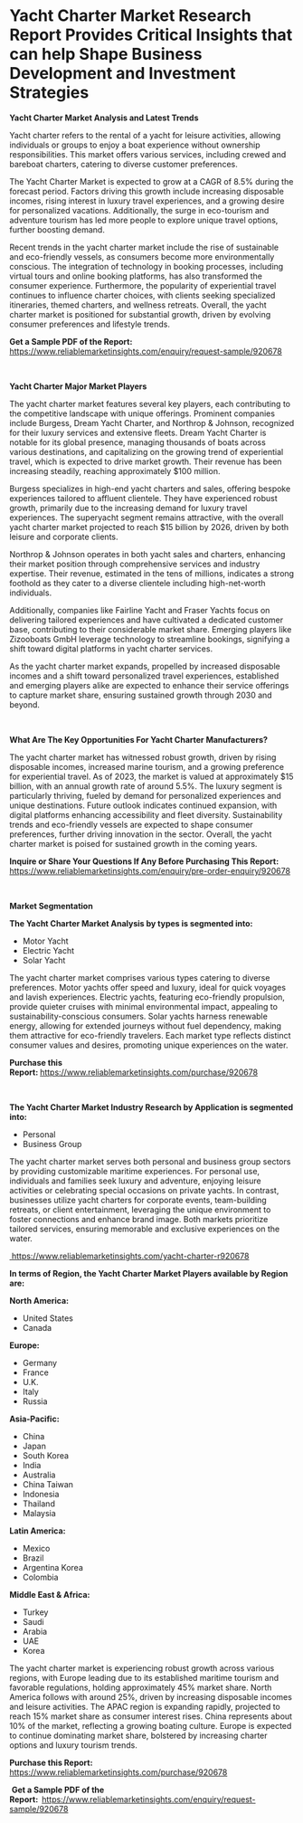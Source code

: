 <p><h1>Yacht Charter Market Research Report Provides Critical Insights that can help Shape Business Development and Investment Strategies</h1></p><p><strong>Yacht Charter Market Analysis and Latest Trends</strong></p>
<p><p>Yacht charter refers to the rental of a yacht for leisure activities, allowing individuals or groups to enjoy a boat experience without ownership responsibilities. This market offers various services, including crewed and bareboat charters, catering to diverse customer preferences.</p><p>The Yacht Charter Market is expected to grow at a CAGR of 8.5% during the forecast period. Factors driving this growth include increasing disposable incomes, rising interest in luxury travel experiences, and a growing desire for personalized vacations. Additionally, the surge in eco-tourism and adventure tourism has led more people to explore unique travel options, further boosting demand.</p><p>Recent trends in the yacht charter market include the rise of sustainable and eco-friendly vessels, as consumers become more environmentally conscious. The integration of technology in booking processes, including virtual tours and online booking platforms, has also transformed the consumer experience. Furthermore, the popularity of experiential travel continues to influence charter choices, with clients seeking specialized itineraries, themed charters, and wellness retreats. Overall, the yacht charter market is positioned for substantial growth, driven by evolving consumer preferences and lifestyle trends.</p></p>
<p><strong>Get a Sample PDF of the Report:&nbsp;</strong> <a href="https://www.reliablemarketinsights.com/enquiry/request-sample/920678?utm_campaign=3362&utm_medium=2&utm_source=Github&utm_content=ia&utm_term=18042025&utm_id=yacht-charter">https://www.reliablemarketinsights.com/enquiry/request-sample/920678</a></p>
<p>&nbsp;</p>
<p><strong>Yacht Charter Major Market Players</strong></p>
<p><p>The yacht charter market features several key players, each contributing to the competitive landscape with unique offerings. Prominent companies include Burgess, Dream Yacht Charter, and Northrop & Johnson, recognized for their luxury services and extensive fleets. Dream Yacht Charter is notable for its global presence, managing thousands of boats across various destinations, and capitalizing on the growing trend of experiential travel, which is expected to drive market growth. Their revenue has been increasing steadily, reaching approximately $100 million.</p><p>Burgess specializes in high-end yacht charters and sales, offering bespoke experiences tailored to affluent clientele. They have experienced robust growth, primarily due to the increasing demand for luxury travel experiences. The superyacht segment remains attractive, with the overall yacht charter market projected to reach $15 billion by 2026, driven by both leisure and corporate clients.</p><p>Northrop & Johnson operates in both yacht sales and charters, enhancing their market position through comprehensive services and industry expertise. Their revenue, estimated in the tens of millions, indicates a strong foothold as they cater to a diverse clientele including high-net-worth individuals.</p><p>Additionally, companies like Fairline Yacht and Fraser Yachts focus on delivering tailored experiences and have cultivated a dedicated customer base, contributing to their considerable market share. Emerging players like Zizooboats GmbH leverage technology to streamline bookings, signifying a shift toward digital platforms in yacht charter services.</p><p>As the yacht charter market expands, propelled by increased disposable incomes and a shift toward personalized travel experiences, established and emerging players alike are expected to enhance their service offerings to capture market share, ensuring sustained growth through 2030 and beyond.</p></p>
<p>&nbsp;</p>
<p><strong>What Are The Key Opportunities For Yacht Charter Manufacturers?</strong></p>
<p><p>The yacht charter market has witnessed robust growth, driven by rising disposable incomes, increased marine tourism, and a growing preference for experiential travel. As of 2023, the market is valued at approximately $15 billion, with an annual growth rate of around 5.5%. The luxury segment is particularly thriving, fueled by demand for personalized experiences and unique destinations. Future outlook indicates continued expansion, with digital platforms enhancing accessibility and fleet diversity. Sustainability trends and eco-friendly vessels are expected to shape consumer preferences, further driving innovation in the sector. Overall, the yacht charter market is poised for sustained growth in the coming years.</p></p>
<p><strong>Inquire or Share Your Questions If Any Before Purchasing This Report:</strong> <a href="https://www.reliablemarketinsights.com/enquiry/pre-order-enquiry/920678?utm_campaign=3362&utm_medium=2&utm_source=Github&utm_content=ia&utm_term=18042025&utm_id=yacht-charter">https://www.reliablemarketinsights.com/enquiry/pre-order-enquiry/920678</a></p>
<p>&nbsp;</p>
<p><strong>Market Segmentation</strong></p>
<p><strong>The Yacht Charter Market Analysis by types is segmented into:</strong></p>
<p><ul><li>Motor Yacht</li><li>Electric Yacht</li><li>Solar Yacht</li></ul></p>
<p><p>The yacht charter market comprises various types catering to diverse preferences. Motor yachts offer speed and luxury, ideal for quick voyages and lavish experiences. Electric yachts, featuring eco-friendly propulsion, provide quieter cruises with minimal environmental impact, appealing to sustainability-conscious consumers. Solar yachts harness renewable energy, allowing for extended journeys without fuel dependency, making them attractive for eco-friendly travelers. Each market type reflects distinct consumer values and desires, promoting unique experiences on the water.</p></p>
<p><strong>Purchase this Report:&nbsp;</strong><a href="https://www.reliablemarketinsights.com/purchase/920678?utm_campaign=3362&utm_medium=2&utm_source=Github&utm_content=ia&utm_term=18042025&utm_id=yacht-charter">https://www.reliablemarketinsights.com/purchase/920678</a></p>
<p>&nbsp;</p>
<p><strong>The Yacht Charter Market Industry Research by Application is segmented into:</strong></p>
<p><ul><li>Personal</li><li>Business Group</li></ul></p>
<p><p>The yacht charter market serves both personal and business group sectors by providing customizable maritime experiences. For personal use, individuals and families seek luxury and adventure, enjoying leisure activities or celebrating special occasions on private yachts. In contrast, businesses utilize yacht charters for corporate events, team-building retreats, or client entertainment, leveraging the unique environment to foster connections and enhance brand image. Both markets prioritize tailored services, ensuring memorable and exclusive experiences on the water.</p></p>
<p><a href="https://www.reliablemarketinsights.com/yacht-charter-r920678?utm_campaign=3362&utm_medium=2&utm_source=Github&utm_content=ia&utm_term=18042025&utm_id=yacht-charter">&nbsp;https://www.reliablemarketinsights.com/yacht-charter-r920678</a></p>
<p><strong>In terms of Region, the Yacht Charter Market Players available by Region are:</strong></p>
<p>
    <p> <strong> North America: </strong>
        <ul>
            <li>United States</li>
            <li>Canada</li>
        </ul>
        </p> 
    <p> <strong> Europe: </strong>
        <ul>
            <li>Germany</li>
            <li>France</li>
            <li>U.K.</li>
            <li>Italy</li>
            <li>Russia</li>
        </ul>
        </p> 
    <p> <strong> Asia-Pacific: </strong>
        <ul>
            <li>China</li>
            <li>Japan</li>
            <li>South Korea</li>
            <li>India</li>
            <li>Australia</li>
            <li>China Taiwan</li>
            <li>Indonesia</li>
            <li>Thailand</li>
            <li>Malaysia</li>
        </ul>
        </p> 
    <p> <strong> Latin America: </strong>
        <ul>
            <li>Mexico</li>
            <li>Brazil</li>
            <li>Argentina Korea</li>
            <li>Colombia</li>
        </ul>
        </p> 
    <p> <strong> Middle East & Africa: </strong>
        <ul>
            <li>Turkey</li>
            <li>Saudi</li>
            <li>Arabia</li>
            <li>UAE</li>
            <li>Korea</li>
        </ul>
    </p>
    </p>
<p><p>The yacht charter market is experiencing robust growth across various regions, with Europe leading due to its established maritime tourism and favorable regulations, holding approximately 45% market share. North America follows with around 25%, driven by increasing disposable incomes and leisure activities. The APAC region is expanding rapidly, projected to reach 15% market share as consumer interest rises. China represents about 10% of the market, reflecting a growing boating culture. Europe is expected to continue dominating market share, bolstered by increasing charter options and luxury tourism trends.</p></p>
<p><strong>Purchase this Report: </strong><a href="https://www.reliablemarketinsights.com/purchase/920678?utm_campaign=3362&utm_medium=2&utm_source=Github&utm_content=ia&utm_term=18042025&utm_id=yacht-charter">https://www.reliablemarketinsights.com/purchase/920678</a></p>
<p>&nbsp;<strong>Get a Sample PDF of the Report:&nbsp;&nbsp;</strong><a href="https://www.reliablemarketinsights.com/enquiry/request-sample/920678?utm_campaign=3362&utm_medium=2&utm_source=Github&utm_content=ia&utm_term=18042025&utm_id=yacht-charter">https://www.reliablemarketinsights.com/enquiry/request-sample/920678</a></p>
<p><strong></strong></p>
<p><p></p><p></p><p></p></p>